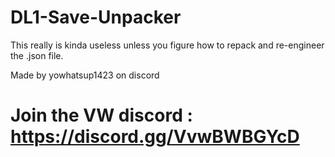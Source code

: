 # DL1-Save-Unpacker

This really is kinda useless unless you figure how to repack and re-engineer the .json file.

Made by yowhatsup1423 on discord

# Join the VW discord : https://discord.gg/VvwBWBGYcD
